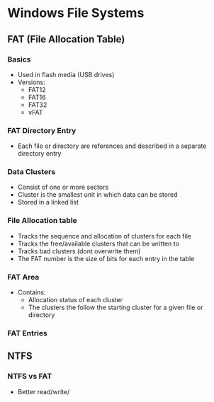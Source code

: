 # Windows File Systems

## FAT (File Allocation Table)
### Basics
- Used in flash media (USB drives)
- Versions:
	- FAT12
	- FAT16
	- FAT32
	- vFAT

### FAT Directory Entry
- Each file or directory are references and described in a separate directory entry


### Data Clusters
- Consist of one or more sectors
- Cluster is the smallest unit in which data can be stored
- Stored in a linked list

### File Allocation table
- Tracks the sequence and allocation of clusters for each file
- Tracks the free/available clusters that can be written to
- Tracks bad clusters (dont overwrite them)
- The FAT number is the size of bits for each entry in the table


### FAT Area
- Contains:
	- Allocation status of each cluster
	- The clusters the follow the starting cluster for  a given file or directory 


### FAT Entries




## NTFS

### NTFS vs FAT
- Better read/write/
